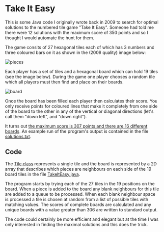 Take It Easy
============

This is some Java code I originally wrote back in 2009 to search for optimal solutions to the numbered tile game "Take It Easy".  Someone had told me there were 12 solutions with the maximum score of 350 points and so I thought I would automate the hunt for them.

The game consits of 27 hexagonal tiles each of which has 3 numbers and three coloured bars on it as shown in the (2009 quality) image below:

![pieces](https://cloud.githubusercontent.com/assets/4344677/7878679/3a773bb8-0613-11e5-8e99-03957f14376d.jpg)

Each player has a set of tiles and a hexagonal board  which can hold 19 tiles (see the image below).  During the game one player chooses a random tile which all players must then find and place on their boards.  

![board](https://cloud.githubusercontent.com/assets/4344677/7878677/3781818e-0613-11e5-914b-b9610d447b59.jpg)

Once the board has been filled each player then calculates their score.  You only receive points for coloured lines that make it completely from one side of the board to the other in any of the vertical or diagonal directions (let's call them "down left", and "down right"). 

It turns out [the maximum score is 307 points and there are 16 different boards](https://boardgamegeek.com/thread/399114/high-score-challenge-can-you-get-maximum-307-point).  An example run of the program's output is contained in the file [solutions.txt](https://github.com/Tominator2/TakeItEasy/blob/master/solutions.txt).

## Code

The [Tile class](https://github.com/Tominator2/TakeItEasy/blob/master/Tile.java) represents a single tile and the board is represented by a 2D array that describes which pieces are neighbours on each side of the 19 board tiles in the file [TakeItEasy.java](https://github.com/Tominator2/TakeItEasy/blob/master/TakeItEasy.java).

The program starts by trying each of the 27 tiles in the 19 positions on the board. When a piece is added to the board any blank neighbours for this tile are added to a queue to be processed. When each blank neighbour space is processed a tile is chosen at random from a list of possible tiles with matching values.  The scores of complete boards are calculated and any unique boards with a value greater than 306 are written to standard output.

The code could certainly be more efficient and elegant but at the time I was only interested in finding the maximal solutions and this does the trick.
